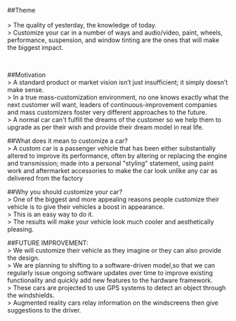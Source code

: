 ##Theme
<br>    
    > The quality of yesterday, the knowledge of today.<br>
	> Customize your car in a number of ways and audio/video, paint, wheels, performance, suspension, and window tinting are the ones that will make the biggest impact.

<br>

##Motivation
<br>
    > A standard product or market vision isn’t just insufficient; it simply doesn’t make sense.<br>
	> In a true mass-customization environment, no one knows exactly what the next customer will want, leaders of continuous-improvement companies and mass customizers foster very different approaches to the future.<br> 
	> A normal car can't fulfill the dreams of the customer so we help them to upgrade as per their wish and provide their dream model in real life.
<br>

##What does it mean to customize a car?
<br>
    > A custom car is a passenger vehicle that has been either substantially altered to improve its performance, often by altering or replacing the engine and transmission; made into a personal "styling" statement, using paint work and aftermarket accessories to make the car look unlike any car as delivered from the factory
<br>

##Why you should customize your car?
<br>
    > One of the biggest and more appealing reasons people customize their vehicle is to give their vehicles a boost in appearance.<br>
    > This is an easy way to do it.<br>
    > The results will make your vehicle look much cooler and aesthetically pleasing.
<br>

##FUTURE IMPROVEMENT:
<br>
    > We will customize their vehicle as they imagine or they can also provide the design.<br>
	> We are planning to shifting to a software-driven model,so that we can regularly issue ongoing software updates over time to improve existing functionality and quickly add new features to the hardware framework.<br>
	> These cars are projected to use GPS systems to detect an object through the windshields.<br> 
	> Augmented reality cars relay information on the windscreens then give suggestions to the driver.

